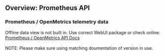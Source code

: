 ## Overview: Prometheus API
### Prometheus / OpenMetrics telemetry data

Offline data view is not built in. Use correct WebUI package or check online:
<a href="https://github.com/Slider0007/AI-on-the-edge-device/tree/develop/docs/API/Prometheus-OpenMetrics" target="_blank">Prometheus / OpenMetrics API Docs</a><br>
<br>
NOTE: Please make sure using matching doumentation of version in use.